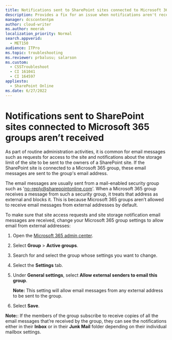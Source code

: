 ```yaml
---
title: Notifications sent to SharePoint sites connected to Microsoft 365 groups aren’t received
description: Provides a fix for an issue when notifications aren't received by the group that's connected to a SharePoint site.
manager: dcscontentpm
author: cloud-writer
ms.author: meerak
localization_priority: Normal
search.appverid: 
  - MET150
audience: ITPro
ms.topic: troubleshooting
ms.reviewer: prbalusu; salarson
ms.custom: 
  - CSSTroubleshoot
  - CI 161041
  - CI 164597
appliesto: 
  - SharePoint Online
ms.date: 6/27/2022
---
```


# Notifications sent to SharePoint sites connected to Microsoft 365 groups aren’t received

As part of routine administration activities, it is common for email messages such as requests for access to the site and notifications about the storage limit of the site to be sent to the owners of a SharePoint site. If the SharePoint site is connected to a Microsoft 365 group, these email messages are sent to the group's email address.

The email messages are usually sent from a mail-enabled security group such as 'no-reply@sharepointonline.com'. When a Microsoft 365 group receives a message from such a security group, it treats that address as external and blocks it. This is because Microsoft 365 groups aren’t allowed to receive email messages from external addresses by default.

To make sure that site access requests and site storage notification email messages are received, change your Microsoft 365 group settings to allow email from  external addresses:

1. Open the [Microsoft 365 admin center](https://admin.microsoft.com).

1. Select **Group** > **Active groups**.

1. Search for and select the group whose settings you want to change.

1. Select the **Settings** tab.

1. Under **General settings**, select **Allow external senders to email this group**.

    **Note:** This setting will allow email messages from any external address to be sent to the group.

1. Select **Save**.

**Note:**: If the members of the group subscribe to receive copies of all the email messages that’re received by the group, they can see the notifications either in their **Inbox** or in their **Junk Mail** folder depending on their individual mailbox settings.
